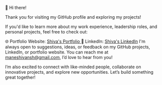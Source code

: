 👋 Hi there!

Thank you for visiting my GitHub profile and exploring my projects!

If you'd like to learn more about my work experience, leadership roles, and personal projects, feel free to check out:

🌐 Portfolio Website: [Shiva's Portfolio ](maneshivansh.com)
💼 LinkedIn: [Shiva's LinkedIn](linkedin.com/in/shivanshmane1122)
I'm always open to suggestions, ideas, or feedback on my GitHub projects, LinkedIn, or portfolio website. You can reach me at maneshivansh@gmail.com, I’d love to hear from you!

I’m also excited to connect with like-minded people, collaborate on innovative projects, and explore new opportunities. Let’s build something great together!
